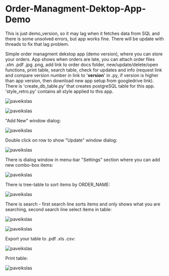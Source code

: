 # Order-Managment-Dektop-App-Demo
This is just demo_version, so it may lag when it fetches data from SQL and there is some unsolved errors, but app works fine. There will be update with threads to fix that lag problem.

Simple order managment dekstop app (demo version), where you can store your orders.
App shows when orders are late, you can attach order files .xlm .pdf .jpg .png, add link to order docs folder, new/update/delete/open functions, print table, search table, check for updates and info (request link and compare version number in link to '__version__' in .py, if version is higher than app version, then download new app setup from googledrive link). There is 'create_db_table.py' that creates postgreSQL table for this app. 'style_retro.py' contains all style applied to this app.

![paveikslas](https://user-images.githubusercontent.com/51360361/235355308-d4f9c674-a0c9-4a64-8461-673c33efd442.png)

![paveikslas](https://user-images.githubusercontent.com/51360361/235355285-a7c47d5f-a94c-4490-84ea-e183f20f1c46.png)

"Add New" window dialog:

![paveikslas](https://user-images.githubusercontent.com/51360361/235355343-cb9806ec-e531-4721-b7c7-b4dd468b3bd0.png)

Double click on row to show "Update" window dialog:

![paveikslas](https://user-images.githubusercontent.com/51360361/235355366-67b13071-6ff9-4f5c-98ca-90e8bfc2c6f5.png)

There is dialog window in menu-bar "Settings" section where you can add new combo-box items:

![paveikslas](https://user-images.githubusercontent.com/51360361/235355405-37229592-dd3b-4dca-96fd-f3c1164f2342.png)

There is tree-table to sort items by ORDER_NAME:

![paveikslas](https://user-images.githubusercontent.com/51360361/235355478-876bd434-0aa8-4f65-b188-679735334876.png)

There is search - first search line sorts items and only shows what you are searching, second search line select items in table:

![paveikslas](https://user-images.githubusercontent.com/51360361/235355541-3b9e00f7-edd9-4aab-81d6-9320dc23e2ad.png)

![paveikslas](https://user-images.githubusercontent.com/51360361/235355578-2d42cfe5-96bc-40a4-9720-fc2e3b773bea.png)

Export your table to .pdf .xls .csv:

![paveikslas](https://user-images.githubusercontent.com/51360361/235355715-668f6e4c-00e8-4857-8d1d-6632d59be91d.png)

Print table:

![paveikslas](https://user-images.githubusercontent.com/51360361/235355729-6c4ca086-d8cc-41ca-8882-413ea7bc4048.png)






